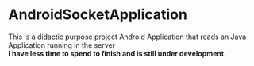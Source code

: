 # AndroidSocketApplication
This is a didactic purpose project Android Application that reads an Java Application running in the server
<br>
**I have less time to spend to finish and is still under development.**
